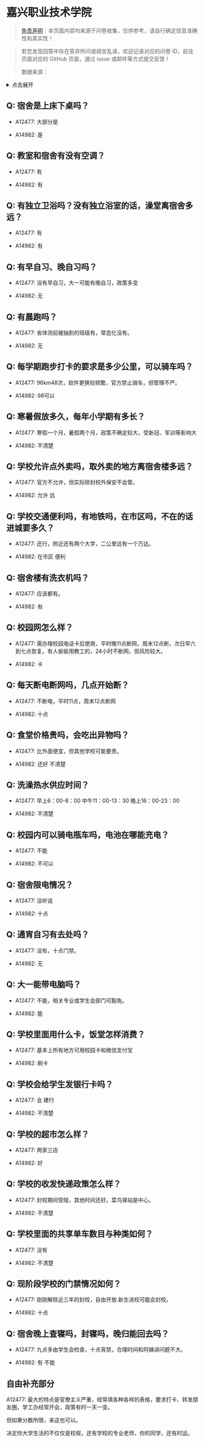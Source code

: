 # 嘉兴职业技术学院

> [免责声明](https://colleges.chat/#_3)：本页面内容均来源于问卷收集，仅供参考，请自行确定信息准确性和真实性！

> 若您发现回答中存在答非所问或胡言乱语，欢迎记录对应的问卷 ID，前往页面对应的 GitHub 页面，通过 issue 或邮件等方式提交反馈！

> 数据来源：

<details><summary>点击展开</summary>
<ul>
<li>A12477: 匿名 (2022 年 06 月)</li>
<li>A14982: 匿名 (2022 年 07 月)</li>
</ul>
</details>

## Q: 宿舍是上床下桌吗？

- A12477: 大部分是

- A14982: 是

## Q: 教室和宿舍有没有空调？

- A12477: 有

- A14982: 有

## Q: 有独立卫浴吗？没有独立浴室的话，澡堂离宿舍多远？

- A12477: 有

- A14982: 有

## Q: 有早自习、晚自习吗？

- A12477: 没有早自习，大一可能有晚自习，政策多变

- A14982: 无

## Q: 有晨跑吗？

- A12477: 省体测前被抽到的班级有，常态化没有。

- A14982: 无

## Q: 每学期跑步打卡的要求是多少公里，可以骑车吗？

- A12477: 96km48次，软件更换较频繁，官方禁止骑车，但管理不严。

- A14982: 98可以

## Q: 寒暑假放多久，每年小学期有多长？

- A12477: 寒假一个月，暑假两个月，政策不确定较大，受新冠、军训等影响大

- A14982: 不清楚

## Q: 学校允许点外卖吗，取外卖的地方离宿舍楼多远？

- A12477: 官方不允许，但实际除封校外保安不会管。

- A14982: 允许 远

## Q: 学校交通便利吗，有地铁吗，在市区吗，不在的话进城要多久？

- A12477: 还行，附近还有两个大学，二公里远有一个万达。

- A14982: 在市区 便利

## Q: 宿舍楼有洗衣机吗？

- A12477: 应该都有。

- A14982: 有

## Q: 校园网怎么样？

- A12477: 需办理校园电话卡后使用，平时晚11点断网，周未12点断，次日早六到七点恢复。有人偷偷用教工的，24小时不断网，但风险较大。

- A14982: 卡

## Q: 每天断电断网吗，几点开始断？

- A12477: 不断电，平时11点，周末12点断网

- A14982: 十点

## Q: 食堂价格贵吗，会吃出异物吗？

- A12477: 比外面便宜，但其他学校可能要贵。

- A14982: 还好 不清楚

## Q: 洗澡热水供应时间？

- A12477: 早上6：00-8：00
中午11：00-13：30
晚上16：00-23：00

- A14982: 不清楚

## Q: 校园内可以骑电瓶车吗，电池在哪能充电？

- A12477: 不能

- A14982: 不可以

## Q: 宿舍限电情况？

- A12477: 没听说

- A14982: 十点

## Q: 通宵自习有去处吗？

- A12477: 没有，十点门禁。

- A14982: 无

## Q: 大一能带电脑吗？

- A12477: 不能，相关专业或学生会部门可豁免。

- A14982: 能

## Q: 学校里面用什么卡，饭堂怎样消费？

- A12477: 基本上所有地方可用校园卡和微信支付宝

- A14982: 刷卡

## Q: 学校会给学生发银行卡吗？

- A12477: 会 建行

- A14982: 不清楚

## Q: 学校的超市怎么样？

- A12477: 两家三店

- A14982: 好

## Q: 学校的收发快递政策怎么样？

- A12477: 封校期间受阻，其他时间还好。菜鸟驿站是中心。

- A14982: 不清楚

## Q: 学校里面的共享单车数目与种类如何？

- A12477: 没有

- A14982: 不清楚

## Q: 现阶段学校的门禁情况如何？

- A12477: 刚刚解除近三年的封校，自由开放.新生进校可能会封校。

- A14982: 十点

## Q: 宿舍晚上查寝吗，封寝吗，晚归能回去吗？

- A12477: 九点多由学生会检查，十点宵禁，合理时间和阿姨讲问题不大。

- A14982: 有 不能

## 自由补充部分

A12477: 最大的特点是官僚主义严重，经常填各种各样的表格，要求打卡、转发朋友圈，学工办经常开会，政策有时一天一变。

但如果分数所限，来这也可以。

决定你大学生活的不仅仅是校规，还有学校的专业老师，你的同学，还有时运。